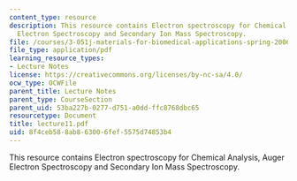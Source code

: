 ```yaml
---
content_type: resource
description: This resource contains Electron spectroscopy for Chemical Analysis, Auger
  Electron Spectroscopy and Secondary Ion Mass Spectroscopy.
file: /courses/3-051j-materials-for-biomedical-applications-spring-2006/8f4ceb588ab863006fef5575d74853b4_lecture11.pdf
file_type: application/pdf
learning_resource_types:
- Lecture Notes
license: https://creativecommons.org/licenses/by-nc-sa/4.0/
ocw_type: OCWFile
parent_title: Lecture Notes
parent_type: CourseSection
parent_uid: 53ba227b-0277-d751-a0dd-ffc8768dbc65
resourcetype: Document
title: lecture11.pdf
uid: 8f4ceb58-8ab8-6300-6fef-5575d74853b4
---
```

This resource contains Electron spectroscopy for Chemical Analysis, Auger Electron Spectroscopy and Secondary Ion Mass Spectroscopy.